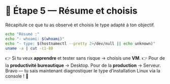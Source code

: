 # 🧩 Étape 5 — Résume et choisis

Récapitule ce que tu as observé et choisis le type adapté à ton objectif.

```bash
echo "Résumé :"
echo "- whoami: $(whoami)"
echo "- type: $(hostnamectl --pretty 2>/dev/null || echo unknown)"
uname -a | cut -c1-80
````

👉 Si tu veux **apprendre** et tester sans risque → choisis une **VM**.
👉 Pour de la **productivité bureautique** → Desktop. Pour de la **production** → Serveur.
Bravo — tu sais maintenant diagnostiquer le type d’installation Linux via la console ! 🎯
